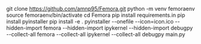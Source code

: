 git clone https://github.com/amnp95/Femora.git
python -m venv femoraenv
source femoraenv/bin/activate
cd Femora
pip install requirements.in
pip install pyinstaller
pip install -e .
pyinstaller --onefile --icon=icon.ico --hidden-import femora --hidden-import ipykernel --hidden-import debugpy --collect-all femora --collect-all ipykernel --collect-all debugpy main.py
